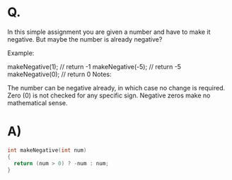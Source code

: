 # Q.
In this simple assignment you are given a number and have to make it negative. But maybe the number is already negative?

Example:

makeNegative(1); // return -1
makeNegative(-5); // return -5
makeNegative(0); // return 0
Notes:

The number can be negative already, in which case no change is required.
Zero (0) is not checked for any specific sign. Negative zeros make no mathematical sense.

# A)
```c
int makeNegative(int num)
{
  return (num > 0) ? -num : num;
}
